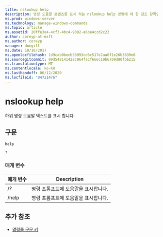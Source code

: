 ```yaml
---
title: nslookup help
description: 명령 도움말 콘텐츠를 표시 하는 nslookup help 명령에 대 한 참조 항목입니다.
ms.prod: windows-server
ms.technology: manage-windows-commands
ms.topic: article
ms.assetid: 20ffe3e4-4cf3-4bc4-9392-a6be4ccd2c23
author: coreyp-at-msft
ms.author: coreyp
manager: dongill
ms.date: 10/16/2017
ms.openlocfilehash: 1d9cab0becb33993cd6c517e2aa0f1e26b3839e8
ms.sourcegitcommit: 99d548141428c964facf666c10b6709d80fbb215
ms.translationtype: MT
ms.contentlocale: ko-KR
ms.lasthandoff: 06/12/2020
ms.locfileid: "84721476"
---
```

# <a name="nslookup-help"></a>nslookup help

하위 명령 도움말 텍스트를 표시 합니다.

## <a name="syntax"></a>구문

```
help
```

```
?
```

### <a name="parameters"></a>매개 변수

| 매개 변수 | Description |
| --------- | ----------- |
| /? | 명령 프롬프트에 도움말을 표시합니다. |
| /help | 명령 프롬프트에 도움말을 표시합니다. |

## <a name="additional-references"></a>추가 참조

- [명령줄 구문 키](command-line-syntax-key.md)
